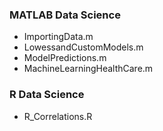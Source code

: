 ### MATLAB Data Science

- ImportingData.m
- LowessandCustomModels.m
- ModelPredictions.m
- MachineLearningHealthCare.m


### R Data Science

- R_Correlations.R
